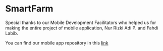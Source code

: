 # SmartFarm

Special thanks to our Mobile Development Facilitators who helped us for making the entire project of mobile application, Nur Rizki Adi P. and Fahdi Labib.

You can find our mobile app repository in this [link](https://github.com/Flabib/SmartFarm)

